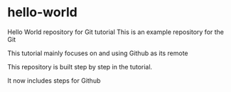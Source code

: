 # hello-world

Hello World repository for Git tutorial
This is an example repository for the Git

This tutorial mainly focuses on and using Github as its remote

This repository is built step by step in the tutorial.

It now includes steps for Github
